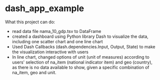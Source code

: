 # dash_app_example

What this project can do:
 - read data file nama_10_gdp.tsv to DataFrame
 - created a dashboard using Python library Dash to visualize the data, including one scatter chart and one line chart
 - Used Dash Callbacks (dash.dependencies.Input, Output, State) to make the visualization interactive with users
 - In line chart, changed options of unit (unit of measures) according to users' selection of na_item (national indicator item) and geo (country), as there is no data available to show, given a specific combination of na_item, geo and unit.
